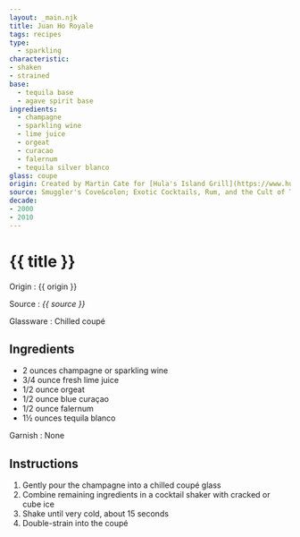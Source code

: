 ```yaml
---
layout: _main.njk
title: Juan Ho Royale
tags: recipes
type:
  - sparkling
characteristic:
- shaken
- strained
base:
  - tequila base
  - agave spirit base
ingredients:
  - champagne
  - sparkling wine
  - lime juice
  - orgeat
  - curacao
  - falernum
  - tequila silver blanco
glass: coupe
origin: Created by Martin Cate for [Hula's Island Grill](https://www.hulastiki.com/) in Santa Cruz. The drink was originally named The Steamer after Santa Cruz surf spot Steamer Lane.
source: Smuggler's Cove&colon; Exotic Cocktails, Rum, and the Cult of Tiki
decade:
- 2000
- 2010
---
```

<!-- markdownlint-disable MD025 -->
# {{ title }}
<!-- markdownlint-disable MD025 -->

Origin
  : {{ origin }}

Source
  : <cite>{{ source }}</cite>

Glassware
  : Chilled coupé

## Ingredients

* 2 ounces champagne or sparkling wine
* 3/4 ounce fresh lime juice
* 1/2 ounce orgeat
* 1/2 ounce blue curaçao
* 1/2 ounce falernum
* 1&frac12; ounces tequila blanco

Garnish
  : None

## Instructions

1. Gently pour the champagne into a chilled coupé glass
2. Combine remaining ingredients in a cocktail shaker with cracked or cube ice
3. Shake until very cold, about 15 seconds
4. Double-strain into the coupé
